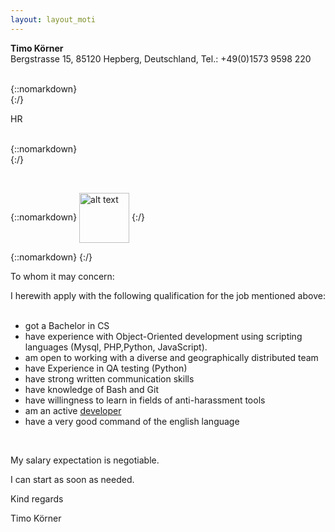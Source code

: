 ```yaml
---
layout: layout_moti
---
```


**Timo Körner**  
Bergstrasse 15, 85120 Hepberg, Deutschland, Tel.: +49(0)1573 9598 220
&nbsp;  
&nbsp;

{::nomarkdown}
<span id=comp></span>  
{:/}

HR  
&nbsp;
&nbsp;

<span style="display:inline-block; width: 450px;"></span>
{::nomarkdown}
<span id=date></span>  
{:/}

&nbsp;
&nbsp;

<span style="display:inline-block; width: 400px;"></span>
{::nomarkdown}
<img align=center src='../assets/tk.jpg' alt='alt text' width=80/>
{:/}

{::nomarkdown}
<b><span id=job></span></b>
{:/}

To whom it may concern:

I herewith apply with the following qualification for the job mentioned above:  
&nbsp;

- got a Bachelor in CS
- have experience with Object-Oriented development using scripting languages (Mysql, PHP,Python, JavaScript).
- am open to working with a diverse and geographically distributed team
- have Experience in QA testing (Python)
- have strong written communication skills
- have knowledge of Bash and Git
- have willingness to learn in fields of anti-harassment tools
- am an active [developer](https://stackexchange.com/users/1886776/timo?tab=activity)
- have a very good command of the english language

&nbsp;
&nbsp;

My salary expectation is negotiable.

I can start as soon as needed.


Kind regards

Timo Körner
